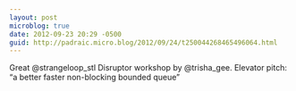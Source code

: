 ```yaml
---
layout: post
microblog: true
date: 2012-09-23 20:29 -0500
guid: http://padraic.micro.blog/2012/09/24/t250044268465496064.html
---
```

Great @strangeloop_stl Disruptor workshop by @trisha_gee. Elevator pitch: “a better faster non-blocking bounded queue”
